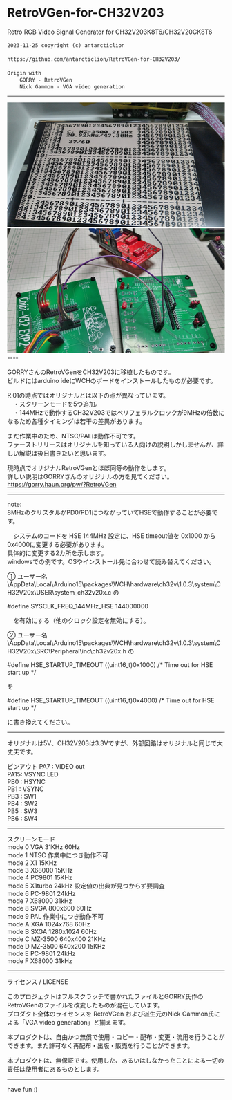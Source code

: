 # RetroVGen-for-CH32V203
Retro RGB Video Signal Generator for CH32V203K8T6/CH32V20CK8T6  

    2023-11-25 copyright (c) antarcticlion  

    https://github.com/antarcticlion/RetroVGen-for-CH32V203/  

	Origin with  
		GORRY - RetroVGen  
		Nick Gammon - VGA video generation  
  
----  
<img src="images/disp.jpg" alt="動作時の画面表示例" title="動作時の画面表示例" width="512" height="288">
<img src="images/test_board.jpg" alt="テストボード" title="テストボード" width="512" height="288">
----  
  
GORRYさんのRetroVGenをCH32V203に移植したものです。  
ビルドにはarduino ideにWCHのボードをインストールしたものが必要です。  
  
R.01の時点ではオリジナルとは以下の点が異なっています。  
　・スクリーンモードを5つ追加。  
　・144MHzで動作するCH32V203ではペリフェラルクロックが9MHzの倍数になるため各種タイミングは若干の差異があります。  
  
まだ作業中のため、NTSC/PALは動作不可です。  
ファーストリリースはオリジナルを知っている人向けの説明しかしませんが、詳しい解説は後日書きたいと思います。  
  
現時点でオリジナルRetroVGenとほぼ同等の動作をします。  
詳しい説明はGORRYさんのオリジナルの方を見てください。  
https://gorry.haun.org/pw/?RetroVGen  
  
----  
  
note:  
8MHzのクリスタルがPD0/PD1につながっていてHSEで動作することが必要です。  
  
  
　システムのコードを HSE 144MHz 設定に、HSE timeout値を 0x1000 から 0x4000に変更する必要があります。  
  具体的に変更する2カ所を示します。  
  windowsでの例です。OSやインストール先に合わせて読み替えてください。  
    
① ユーザー名\AppData\Local\Arduino15\packages\WCH\hardware\ch32v\1.0.3\system\CH32V20x\USER\system_ch32v20x.c の  
  
  #define SYSCLK_FREQ_144MHz_HSE  144000000  
  
　を有効にする（他のクロック設定を無効にする）。  
   
② ユーザー名\AppData\Local\Arduino15\packages\WCH\hardware\ch32v\1.0.3\system\CH32V20x\SRC\Peripheral\inc\ch32v20x.h の  
  
  #define HSE_STARTUP_TIMEOUT    ((uint16_t)0x1000) /* Time out for HSE start up */  
  
  を  
  
  #define HSE_STARTUP_TIMEOUT    ((uint16_t)0x4000) /* Time out for HSE start up */  
  
  に書き換えてください。  
  
----  
オリジナルは5V、CH32V203は3.3Vですが、外部回路はオリジナルと同じで大丈夫です。

ピンアウト
            PA7 : VIDEO out  
            PA15: VSYNC LED  
            PB0 : HSYNC  
            PB1 : VSYNC  
            PB3 : SW1  
            PB4 : SW2  
            PB5 : SW3  
            PB6 : SW4  

----

スクリーンモード  
          mode 0 VGA 31KHz 60Hz  
          mode 1 NTSC 作業中につき動作不可  
          mode 2 X1 15KHz  
          mode 3 X68000 15KHz  
          mode 4 PC9801 15KHz  
          mode 5 X1turbo 24kHz 設定値の出典が見つからず要調査  
          mode 6 PC-9801 24kHz  
          mode 7 X68000 31kHz  
          mode 8 SVGA 800x600 60Hz  
          mode 9 PAL 作業中につき動作不可  
          mode A XGA 1024x768 60Hz   
          mode B SXGA 1280x1024 60Hz    
          mode C MZ-3500 640x400 21KHz  
          mode D MZ-3500 640x200 15KHz   
          mode E PC-9801 24kHz  
          mode F X68000 31kHz  
	
----  

  
ライセンス / LICENSE  
  
このプロジェクトはフルスクラッチで書かれたファイルとGORRY氏作のRetroVGenのファイルを改変したものが混在しています。  
プロダクト全体のライセンスを RetroVGen および派生元のNick Gammon氏による「VGA video generation」と揃えます。  
  
 本プロダクトは、自由かつ無償で使用・コピー・配布・変更・流用を行うことが  
 できます。また許可なく再配布・出版・販売を行うことができます。  
   
 本プロダクトは、無保証です。使用した、あるいはしなかったことによる一切の  
 責任は使用者にあるものとします。  
  
----  
have fun :)  
